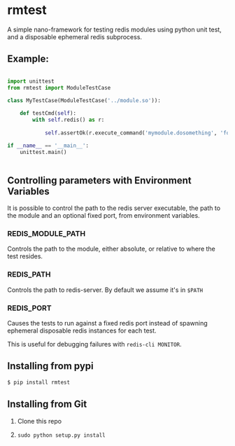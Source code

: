 # rmtest

A simple nano-framework for testing redis modules using python unit test, and a disposable ephemeral redis subprocess.

## Example:

```py

import unittest
from rmtest import ModuleTestCase

class MyTestCase(ModuleTestCase('../module.so')):
            
    def testCmd(self):
        with self.redis() as r:
          
            self.assertOk(r.execute_command('mymodule.dosomething', 'foo', 'bar'))

if __name__ == '__main__':
    unittest.main()               
    
```

## Controlling parameters with Environment Variables

It is possible to control the path to the redis server executable, the path to the module and an optional fixed port, from environment variables.

### REDIS_MODULE_PATH

Controls the path to the module, either absolute, or relative to where the test resides.

### REDIS_PATH

Controls the path to redis-server. By default we assume it's in `$PATH`

### REDIS_PORT

Causes the tests to run against a fixed redis port instead of spawning ephemeral disposable redis instances for each test. 

This is useful for debugging failures with `redis-cli MONITOR`.


## Installing from pypi

```sh
$ pip install rmtest
```

## Installing from Git

1. Clone this repo

2. `sudo python setup.py install`
